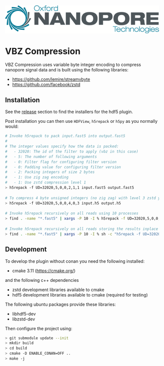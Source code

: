 ![Oxford Nanopore Technologies logo](images/ONT_logo_590x106.png)

VBZ Compression
===============

VBZ Compression uses variable byte integer encoding to compress nanopore signal data and is built using the following libraries:

  - https://github.com/lemire/streamvbyte
  - https://github.com/facebook/zstd

Installation
------------

See the [release](https://github.com/nanoporetech/vbz_compression/releases) section to find the installers for the hdf5 plugin.

Post installation you can then use `HDFView`, `h5repack` or `h5py` as you normally would:

```bash
# Invoke h5repack to pack input.fast5 into output.fast5
#
# The integer values specify how the data is packed:
#   - 32020: The id of the filter to apply (vbz in this case)
#   - 5: The number of following arguments
#   - 0: Filter flag for configuring filter version
#   - 0: Padding value for configuring filter version
#   - 2: Packing integers of size 2 bytes
#   - 1: Use zig zag encoding
#   - 1: Use zstd compression level 1
> h5repack -f UD=32020,5,0,0,2,1,1 input.fast5 output.fast5

# To compress 4 byte unsigned integers (no zig zag) with level 3 zstd you could use:
> h5repack -f UD=32020,5,0,0,4,0,3 input.h5 output.h5

# Invoke h5repack recursively on all reads using 10 processes
> find . -name "*.fast5" | xargs -P 10 -I % h5repack -f UD=32020,5,0,0,2,1,1 % %.vbz

# Invoke h5repack recursively on all reads storing the results inplace using 10 processes
> find . -name "*.fast5" | xargs -P 10 -I % sh -c "h5repack -f UD=32020,5,0,0,2,1,1 % %.vbz && mv %.vbz %"
```

Development
-----------

To develop the plugin without conan you need the following installed:

- cmake 3.11 (https://cmake.org/)

and the following c++ dependencies

- zstd development libraries available to cmake
- hdf5 development libraries available to cmake (required for testing)

The following ubuntu packages provide these libraries:
  - libhdf5-dev
  - libzstd-dev

Then configure the project using:

```bash
> git submodule update --init
> mkdir build
> cd build
> cmake -D ENABLE_CONAN=OFF ..
> make -j
```